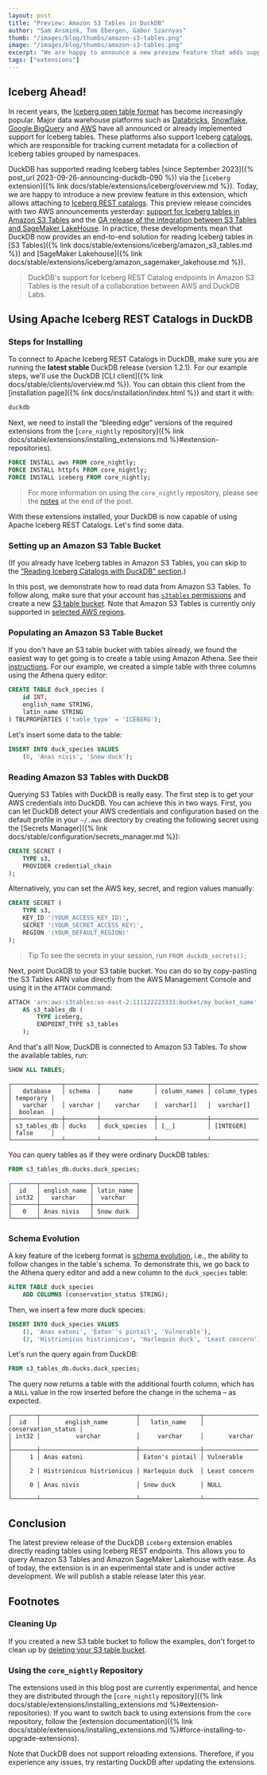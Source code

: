 ```yaml
---
layout: post
title: "Preview: Amazon S3 Tables in DuckDB"
author: "Sam Ansmink, Tom Ebergen, Gabor Szarnyas"
thumb: "/images/blog/thumbs/amazon-s3-tables.png"
image: "/images/blog/thumbs/amazon-s3-tables.png"
excerpt: "We are happy to announce a new preview feature that adds support for Apache Iceberg REST Catalogs, enabling DuckDB users to connect to Amazon S3 Tables and Amazon SageMaker Lakehouse with ease."
tags: ["extensions"]
---
```


## Iceberg Ahead!

In recent years, the [Iceberg open table format](https://iceberg.apache.org/) has become increasingly popular. Major data warehouse platforms such as
[Databricks](https://www.databricks.com/company/newsroom/press-releases/databricks-agrees-acquire-tabular-company-founded-original-creators),
[Snowflake](https://docs.snowflake.com/en/release-notes/2024/other/2024-10-18-snowflake-open-catalog-ga),
[Google BigQuery](https://cloud.google.com/blog/products/data-analytics/biglake-support-for-building-apache-iceberg-lakehouses-is-now-ga)
and
[AWS](https://aws.amazon.com/blogs/big-data/read-and-write-s3-iceberg-table-using-aws-glue-iceberg-rest-catalog-from-open-source-apache-spark/)
have all announced or already implemented support for Iceberg tables. These platforms also support Iceberg [catalogs](https://iceberg.apache.org/terms/#catalog), which are responsible for tracking current metadata for a collection of Iceberg tables grouped by namespaces.

DuckDB has supported reading Iceberg tables [since September 2023]({% post_url 2023-09-26-announcing-duckdb-090 %}) via the [`iceberg` extension]({% link docs/stable/extensions/iceberg/overview.md %}). Today, we are happy to introduce a new preview feature in this extension, which allows attaching to [Iceberg REST catalogs](https://www.tabular.io/apache-iceberg-cookbook/getting-started-catalog-background/). This preview release coincides with two AWS announcements yesterday: [support for Iceberg tables in Amazon S3 Tables](https://aws.amazon.com/about-aws/whats-new/2025/03/amazon-s3-tables-apache-iceberg-rest-catalog-apis/) and the [GA release of the integration between S3 Tables and SageMaker LakeHouse](https://aws.amazon.com/about-aws/whats-new/2025/03/amazon-sagemaker-lakehouse-integration-s3-tables-generally-available/). In practice, these developments mean that DuckDB now provides an end-to-end solution for reading Iceberg tables in [S3 Tables]({% link docs/stable/extensions/iceberg/amazon_s3_tables.md %}) and [SageMaker Lakehouse]({% link docs/stable/extensions/iceberg/amazon_sagemaker_lakehouse.md %}).

> DuckDB's support for Iceberg REST Catalog endpoints in Amazon S3 Tables is the result of a collaboration between AWS and DuckDB Labs.

## Using Apache Iceberg REST Catalogs in DuckDB

### Steps for Installing

To connect to Apache Iceberg REST Catalogs in DuckDB,
make sure you are running the **latest stable** DuckDB release (version 1.2.1).
For our example steps, we'll use the DuckDB [CLI client]({% link docs/stable/clients/overview.md %}).
You can obtain this client from the [installation page]({% link docs/installation/index.html %}) and start it with:

```bash
duckdb
```

Next, we need to install the “bleeding edge” versions of the required extensions from the [`core_nightly` repository]({% link docs/stable/extensions/installing_extensions.md %}#extension-repositories).

```sql
FORCE INSTALL aws FROM core_nightly;
FORCE INSTALL httpfs FROM core_nightly;
FORCE INSTALL iceberg FROM core_nightly;
```

> For more information on using the `core_nightly` repository, please see the [notes](#footnotes) at the end of the post.

With these extensions installed, your DuckDB is now capable of using Apache Iceberg REST Catalogs.
Let's find some data.

### Setting up an Amazon S3 Table Bucket

(If you already have Iceberg tables in Amazon S3 Tables, you can skip to the [“Reading Iceberg Catalogs with DuckDB” section](#reading-amazon-s3-tables-with-duckdb).)

In this post, we demonstrate how to read data from Amazon S3 Tables.
To follow along, make sure that your account has [`s3tables` permissions](https://docs.aws.amazon.com/AmazonS3/latest/userguide/s3-tables-setting-up.html)
and create a new [S3 table bucket](https://docs.aws.amazon.com/AmazonS3/latest/userguide/s3-tables-buckets.html).
Note that Amazon S3 Tables is currently only supported in [selected AWS regions](https://docs.aws.amazon.com/AmazonS3/latest/userguide/s3-tables-regions-quotas.html).

### Populating an Amazon S3 Table Bucket

If you don't have an S3 table bucket with tables already, we found the easiest way to get going is to create a table using Amazon Athena.
See their [instructions](https://docs.aws.amazon.com/AmazonS3/latest/userguide/s3-tables-getting-started.html#s2-tables-tutorial-EMR-cluster).
For our example, we created a simple table with three columns using the Athena query editor:

```sql
CREATE TABLE duck_species (
    id INT,
    english_name STRING,
    latin_name STRING
) TBLPROPERTIES ('table_type' = 'ICEBERG');
```

Let's insert some data to the table:

```sql
INSERT INTO duck_species VALUES
    (0, 'Anas nivis', 'Snow duck');
```

### Reading Amazon S3 Tables with DuckDB

Querying S3 Tables with DuckDB is really easy.
The first step is to get your AWS credentials into DuckDB.
You can achieve this in two ways.
First, you can let DuckDB detect your AWS credentials and configuration based on the default profile in your `~/.aws` directory by creating the following secret using the [Secrets Manager]({% link docs/stable/configuration/secrets_manager.md %}):

```sql
CREATE SECRET (
    TYPE s3,
    PROVIDER credential_chain
);
```

Alternatively, you can set the AWS key, secret, and region values manually:

```sql
CREATE SECRET (
    TYPE s3,
    KEY_ID '⟨YOUR_ACCESS_KEY_ID⟩',
    SECRET '⟨YOUR_SECRET_ACCESS_KEY⟩',
    REGION '⟨YOUR_DEFAULT_REGION⟩'
);
```

> Tip To see the secrets in your session, run `FROM duckdb_secrets();`

Next, point DuckDB to your S3 table bucket.
You can do so by copy-pasting the S3 Tables ARN value directly from the AWS Management Console and using it in the `ATTACH` command:

```sql
ATTACH 'arn:aws:s3tables:us-east-2:111122223333:bucket/my_bucket_name'
    AS s3_tables_db (
        TYPE iceberg,
        ENDPOINT_TYPE s3_tables
    );
```

And that's all! Now, DuckDB is connected to Amazon S3 Tables. 
To show the available tables, run:

```sql
SHOW ALL TABLES;
```

```text
┌──────────────┬─────────┬───────────────┬──────────────┬──────────────┬───────────┐
│   database   │ schema  │     name      │ column_names │ column_types │ temporary │
│   varchar    │ varchar │    varchar    │  varchar[]   │  varchar[]   │  boolean  │
├──────────────┼─────────┼───────────────┼──────────────┼──────────────┼───────────┤
│ s3_tables_db │ ducks   │ duck_species  │ [__]         │ [INTEGER]    │ false     │
└──────────────┴─────────┴───────────────┴──────────────┴──────────────┴───────────┘
```

You can query tables as if they were ordinary DuckDB tables:

```sql
FROM s3_tables_db.ducks.duck_species;
```

```text
┌───────┬──────────────┬────────────┐
│  id   │ english_name │ latin_name │
│ int32 │   varchar    │  varchar   │
├───────┼──────────────┼────────────┤
│   0   │ Anas nivis   │ Snow duck  │
└───────┴──────────────┴────────────┘
```

### Schema Evolution

A key feature of the Iceberg format is [schema evolution](https://iceberg.apache.org/docs/1.7.1/evolution/),
i.e., the ability to follow changes in the table's schema.
To demonstrate this, we go back to the Athena query editor and add a new column to the `duck_species` table:

```sql
ALTER TABLE duck_species
    ADD COLUMNS (conservation_status STRING);
```

Then, we insert a few more duck species:

```sql
INSERT INTO duck_species VALUES
    (1, 'Anas eatoni', 'Eaton''s pintail', 'Vulnerable'),
    (2, 'Histrionicus histrionicus', 'Harlequin duck', 'Least concern');
```

Let's run the query again from DuckDB:

```sql
FROM s3_tables_db.ducks.duck_species;
```

The query now returns a table with the additional fourth column, which has a `NULL` value in the row inserted before the change in the schema
– as expected.

```text
┌───────┬───────────────────────────┬─────────────────┬─────────────────────┐
│  id   │       english_name        │   latin_name    │ conservation_status │
│ int32 │          varchar          │     varchar     │       varchar       │
├───────┼───────────────────────────┼─────────────────┼─────────────────────┤
│     1 │ Anas eatoni               │ Eaton's pintail │ Vulnerable          │
│     2 │ Histrionicus histrionicus │ Harlequin duck  │ Least concern       │
│     0 │ Anas nivis                │ Snow duck       │ NULL                │
└───────┴───────────────────────────┴─────────────────┴─────────────────────┘
```

## Conclusion

The latest preview release of the DuckDB `iceberg` extension enables directly reading tables using Iceberg REST endpoints.
This allows you to query Amazon S3 Tables and Amazon SageMaker Lakehouse with ease.
As of today, the extension is in an experimental state and is under active development.
We will publish a stable release later this year.

## Footnotes

### Cleaning Up

If you created a new S3 table bucket to follow the examples,
don't forget to clean up by [deleting your S3 table bucket](https://docs.aws.amazon.com/AmazonS3/latest/userguide/s3-tables-buckets-delete.html).

### Using the `core_nightly` Repository

The extensions used in this blog post are currently experimental, and hence they are distributed through the [`core_nightly` repository]({% link docs/stable/extensions/installing_extensions.md %}#extension-repositories). If you want to switch back to using extensions from the `core` repository, follow the [extension documentation]({% link docs/stable/extensions/installing_extensions.md %}#force-installing-to-upgrade-extensions).

Note that DuckDB does not support reloading extensions. Therefore, if you experience any issues, try restarting DuckDB after updating the extensions.
